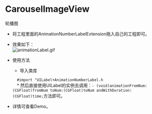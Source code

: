 # CarouselImageView
轮播图   

 * 将工程里面的AnimationNumberLabelExtension拖入自己的工程即可。
 * 效果如下：   
 	![animationLabel.gif](https://ooo.0o0.ooo/2016/01/14/5697652014bc2.gif)
	
* 使用方法
	* 导入类库   
	<code>
	#import "UILabel+AnimationNumberLabel.h
	</code>
	* 然后直接使用UILabel的实例去调用：<code>- (void)animationFromNum:(CGFloat)fromNum toNum:(CGFloat)toNum andWithDuration:(CGFloat)time;</code>方法即可。

* 详情可查看Demo。 
	

